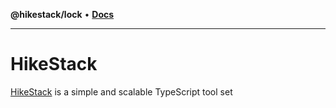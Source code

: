 **@hikestack/lock** • [**Docs**](/official/reference/lock/globals.md)

***

# HikeStack

[HikeStack](https://github.com/hikestack/official) is a simple and scalable TypeScript tool set
